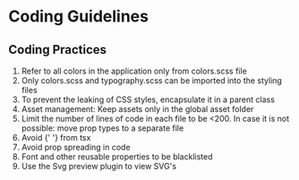 # Coding Guidelines

## Coding Practices

1. Refer to all colors in the application only from colors.scss file
2. Only colors.scss and typography.scss can be imported into the styling files
3. To prevent the leaking of CSS styles, encapsulate it in a parent class
4. Asset management: Keep assets only in the global asset folder
5. Limit the number of lines of code in each file to be <200. In case it is not possible: move prop types to a separate file
6. Avoid {' '} from tsx
7. Avoid prop spreading in code
8. Font and other reusable properties to be blacklisted
9. Use the Svg preview plugin to view SVG's
